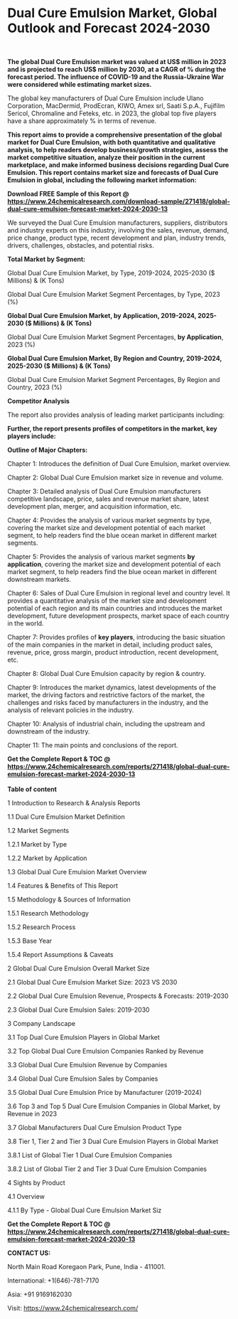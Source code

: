 <h1>Dual Cure Emulsion Market, Global Outlook and Forecast 2024-2030</h1><br/><p><strong>The global Dual Cure Emulsion market was valued at US$ million in 2023 and is projected to reach US$ million by 2030, at a <strong>CAGR</strong> of % during the forecast period. The influence of COVID-19 and the Russia-Ukraine War were considered while estimating market sizes.</strong></p><p>The global key manufacturers of Dual Cure Emulsion include Ulano Corporation, MacDermid, ProdEcran, KIWO, Amex srl, Saati S.p.A., Fujifilm Sericol, Chromaline and Feteks, etc. in 2023, the global top five players have a share approximately % in terms of revenue.</p><p><strong>This report aims to provide a comprehensive presentation of the global market for Dual Cure Emulsion, with both quantitative and qualitative analysis, to help readers develop business/growth strategies, assess the market competitive situation, analyze their position in the current marketplace, and make informed business decisions regarding Dual Cure Emulsion. This report contains market size and forecasts of Dual Cure Emulsion in global, including the following market information:</strong></p><div><b>Download FREE Sample of this Report @ <a href="https://www.24chemicalresearch.com/download-sample/271418/global-dual-cure-emulsion-forecast-market-2024-2030-13">https://www.24chemicalresearch.com/download-sample/271418/global-dual-cure-emulsion-forecast-market-2024-2030-13</a></b></div><p>We surveyed the Dual Cure Emulsion manufacturers, suppliers, distributors and industry experts on this industry, involving the sales, revenue, demand, price change, product type, recent development and plan, industry trends, drivers, challenges, obstacles, and potential risks.</p><p><strong>Total Market by Segment:</strong></p><p>Global Dual Cure Emulsion Market, by Type, 2019-2024, 2025-2030 ($ Millions) & (K Tons)</p><p>Global Dual Cure Emulsion Market Segment Percentages, by Type, 2023 (%)</p><p><strong>Global Dual Cure Emulsion Market, <strong>by Application</strong>, 2019-2024, 2025-2030 ($ Millions) & (K Tons)</strong></p><p>Global Dual Cure Emulsion Market Segment Percentages, <strong>by Application</strong>, 2023 (%)</p><p><strong>Global Dual Cure Emulsion Market, By Region and Country, 2019-2024, 2025-2030 ($ Millions) & (K Tons)</strong></p><p>Global Dual Cure Emulsion Market Segment Percentages, By Region and Country, 2023 (%)</p><p><strong>Competitor Analysis</strong></p><p>The report also provides analysis of leading market participants including:</p><p><strong>Further, the report presents profiles of competitors in the market, <strong>key players</strong> include:</strong></p><p><strong>Outline of Major Chapters:</strong></p><p>Chapter 1: Introduces the definition of Dual Cure Emulsion, market overview.</p><p>Chapter 2: Global Dual Cure Emulsion market size in revenue and volume.</p><p>Chapter 3: Detailed analysis of Dual Cure Emulsion manufacturers competitive landscape, price, sales and revenue market share, latest development plan, merger, and acquisition information, etc.</p><p>Chapter 4: Provides the analysis of various market segments by type, covering the market size and development potential of each market segment, to help readers find the blue ocean market in different market segments.</p><p>Chapter 5: Provides the analysis of various market segments <strong>by application</strong>, covering the market size and development potential of each market segment, to help readers find the blue ocean market in different downstream markets.</p><p>Chapter 6: Sales of Dual Cure Emulsion in regional level and country level. It provides a quantitative analysis of the market size and development potential of each region and its main countries and introduces the market development, future development prospects, market space of each country in the world.</p><p>Chapter 7: Provides profiles of <strong>key players</strong>, introducing the basic situation of the main companies in the market in detail, including product sales, revenue, price, gross margin, product introduction, recent development, etc.</p><p>Chapter 8: Global Dual Cure Emulsion capacity by region & country.</p><p>Chapter 9: Introduces the market dynamics, latest developments of the market, the driving factors and restrictive factors of the market, the challenges and risks faced by manufacturers in the industry, and the analysis of relevant policies in the industry.</p><p>Chapter 10: Analysis of industrial chain, including the upstream and downstream of the industry.</p><p>Chapter 11: The main points and conclusions of the report.</p><div><b>Get the Complete Report & TOC @ <a href="https://www.24chemicalresearch.com/reports/271418/global-dual-cure-emulsion-forecast-market-2024-2030-13">https://www.24chemicalresearch.com/reports/271418/global-dual-cure-emulsion-forecast-market-2024-2030-13</a></b></div><br><b>Table of content</b><p>1 Introduction to Research & Analysis Reports<br />
 
  1.1 Dual Cure Emulsion Market Definition<br />
 
  1.2 Market Segments<br />
 
  1.2.1 Market by Type<br />
 
  1.2.2 Market by Application<br />
 
  1.3 Global Dual Cure Emulsion Market Overview<br />
 
  1.4 Features & Benefits of This Report<br />
 
  1.5 Methodology & Sources of Information<br />
 
  1.5.1 Research Methodology<br />
 
  1.5.2 Research Process<br />
 
  1.5.3 Base Year<br />
 
  1.5.4 Report Assumptions & Caveats<br />
 
 2 Global Dual Cure Emulsion Overall Market Size<br />
 
  2.1 Global Dual Cure Emulsion Market Size: 2023 VS 2030<br />
 
  2.2 Global Dual Cure Emulsion Revenue, Prospects & Forecasts: 2019-2030<br />
 
  2.3 Global Dual Cure Emulsion Sales: 2019-2030<br />
 
 3 Company Landscape<br />
 
  3.1 Top Dual Cure Emulsion Players in Global Market<br />
 
  3.2 Top Global Dual Cure Emulsion Companies Ranked by Revenue<br />
 
  3.3 Global Dual Cure Emulsion Revenue by Companies<br />
 
  3.4 Global Dual Cure Emulsion Sales by Companies<br />
 
  3.5 Global Dual Cure Emulsion Price by Manufacturer (2019-2024)<br />
 
  3.6 Top 3 and Top 5 Dual Cure Emulsion Companies in Global Market, by Revenue in 2023<br />
 
  3.7 Global Manufacturers Dual Cure Emulsion Product Type<br />
 
  3.8 Tier 1, Tier 2 and Tier 3 Dual Cure Emulsion Players in Global Market<br />
 
  3.8.1 List of Global Tier 1 Dual Cure Emulsion Companies<br />
 
  3.8.2 List of Global Tier 2 and Tier 3 Dual Cure Emulsion Companies<br />
 
 4 Sights by Product<br />
 
  4.1 Overview<br />
 
  4.1.1 By Type - Global Dual Cure Emulsion Market Siz<br><div><b>Get the Complete Report & TOC @ <a href="https://www.24chemicalresearch.com/reports/271418/global-dual-cure-emulsion-forecast-market-2024-2030-13">https://www.24chemicalresearch.com/reports/271418/global-dual-cure-emulsion-forecast-market-2024-2030-13</a></b></div></p>
 
 <b>CONTACT US:</b><br>
 
 North Main Road Koregaon Park, Pune, India - 411001.<br/>
 
 International: +1(646)-781-7170<br/>
 
 Asia: +91 9169162030<br/>
 
 Visit: <a href="https://www.24chemicalresearch.com/">https://www.24chemicalresearch.com/</a>
 
 <br>